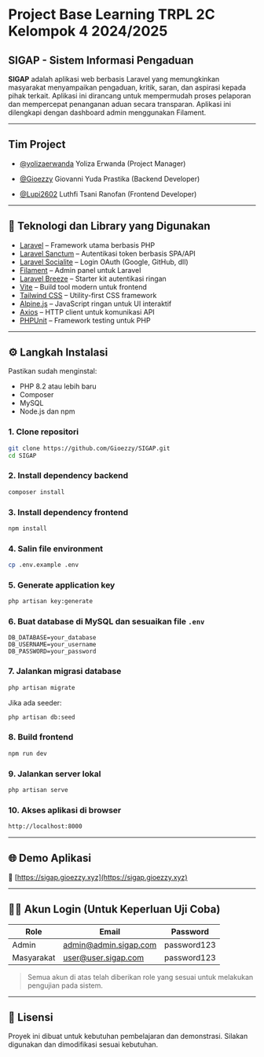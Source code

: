 # Project Base Learning TRPL 2C Kelompok 4 2024/2025

## SIGAP - Sistem Informasi Pengaduan

**SIGAP** adalah aplikasi web berbasis Laravel yang memungkinkan masyarakat menyampaikan pengaduan, kritik, saran, dan aspirasi kepada pihak terkait. Aplikasi ini dirancang untuk mempermudah proses pelaporan dan mempercepat penanganan aduan secara transparan. Aplikasi ini dilengkapi dengan dashboard admin menggunakan Filament.

---

## Tim Project

- [@yolizaerwanda](https://github.com/yolizaerwanda) Yoliza Erwanda (Project Manager)

- [@Gioezzy](https://github.com/gioezzy) Giovanni Yuda Prastika (Backend Developer)

- [@Lupi2602](https://github.com/Lupi2602) Luthfi Tsani Ranofan (Frontend Developer)

---
## 🚀 Teknologi dan Library yang Digunakan

- [Laravel](https://laravel.com/) – Framework utama berbasis PHP
- [Laravel Sanctum](https://laravel.com/docs/sanctum) – Autentikasi token berbasis SPA/API
- [Laravel Socialite](https://laravel.com/docs/socialite) – Login OAuth (Google, GitHub, dll)
- [Filament](https://filamentphp.com/docs) – Admin panel untuk Laravel
- [Laravel Breeze](https://laravel.com/docs/starter-kits#laravel-breeze) – Starter kit autentikasi ringan
- [Vite](https://vitejs.dev/) – Build tool modern untuk frontend
- [Tailwind CSS](https://tailwindcss.com/docs) – Utility-first CSS framework
- [Alpine.js](https://alpinejs.dev/) – JavaScript ringan untuk UI interaktif
- [Axios](https://axios-http.com/) – HTTP client untuk komunikasi API
- [PHPUnit](https://phpunit.de/) – Framework testing untuk PHP

---

## ⚙️ Langkah Instalasi

Pastikan sudah menginstal:
- PHP 8.2 atau lebih baru
- Composer
- MySQL
- Node.js dan npm

### 1. Clone repositori
```bash
git clone https://github.com/Gioezzy/SIGAP.git
cd SIGAP
```

### 2. Install dependency backend
```bash
composer install
```

### 3. Install dependency frontend
```bash
npm install
```

### 4. Salin file environment
```bash
cp .env.example .env
```

### 5. Generate application key
```bash
php artisan key:generate
```

### 6. Buat database di MySQL dan sesuaikan file `.env`
```env
DB_DATABASE=your_database
DB_USERNAME=your_username
DB_PASSWORD=your_password
```

### 7. Jalankan migrasi database
```bash
php artisan migrate
```

Jika ada seeder:
```bash
php artisan db:seed
```

### 8. Build frontend
```bash
npm run dev
```

### 9. Jalankan server lokal
```bash
php artisan serve
```

### 10. Akses aplikasi di browser
```bash
http://localhost:8000
```

---

## 🌐 Demo Aplikasi

🔗 [https://sigap.gioezzy.xyz](https://sigap.gioezzy.xyz)

---

## 🧑‍💼 Akun Login (Untuk Keperluan Uji Coba)

| Role            | Email                                           | Password     |
|-----------------|--------------------------------------------------|--------------|
| Admin      | admin@admin.sigap.com                | password123  |
| Masyarakat    | user@user.sigap.com            | password123  |

> Semua akun di atas telah diberikan role yang sesuai untuk melakukan pengujian pada sistem.

---

## 📄 Lisensi

Proyek ini dibuat untuk kebutuhan pembelajaran dan demonstrasi. Silakan digunakan dan dimodifikasi sesuai kebutuhan.